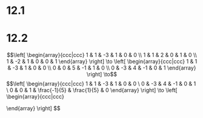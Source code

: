 # 12.1

# 12.2
$$\left[
\begin{array}{ccc|ccc}
1 & 1 & -3 & 1 & 0 & 0 \\ 
1 & 1 & 2 & 0 & 1 & 0 \\ 
1 & -2 & 1 & 0 & 0 & 1
\end{array}
\right] \to \left[
\begin{array}{ccc|ccc}
1 & 1 & -3 & 1 & 0 & 0 \\ 
0 & 0 & 5 & -1 & 1 & 0 \\ 
0 & -3 & 4 & -1 & 0 & 1
\end{array}
\right] \to$$
$$\left[
\begin{array}{ccc|ccc}
1 & 1 & -3 & 1 & 0 & 0 \\ 
0 & -3 & 4 & -1 & 0 & 1 \\ 
0 & 0 & 1 & \frac{-1}{5} & \frac{1}{5} & 0
\end{array}
\right] \to \left[
\begin{array}{ccc|ccc}

\end{array}
\right] $$
